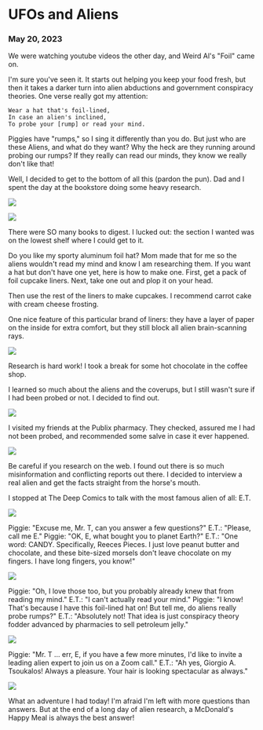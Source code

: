 # UFOs and Aliens
### May 20, 2023

We were watching youtube videos the other day, and Weird Al's "Foil" came on. 

I'm sure you've seen it. It starts out helping you keep your food fresh, but then it takes a darker turn into alien abductions and government conspiracy theories. One verse really got my attention:

```
Wear a hat that's foil-lined,
In case an alien's inclined,
To probe your [rump] or read your mind.
```

Piggies have "rumps," so I sing it differently than you do. But just who are these Aliens, and what do they want? Why the heck are they running around probing our rumps? If they really can read our minds, they know we really don't like that!

Well, I decided to get to the bottom of all this (pardon the pun). Dad and I spent the day at the bookstore doing some heavy research.

![](/blog/pics/09-UFO/09-UFO1.jpg)

![](/blog/pics/09-UFO/09-UFO2.jpg)

There were SO many books to digest. I lucked out: the section I wanted was on the lowest shelf where I could get to it.

Do you like my sporty aluminum foil hat? Mom made that for me so the aliens wouldn't read my mind and know I am researching them. If you want a hat but don't have one yet, here is how to make one. First, get a pack of foil cupcake liners. Next, take one out and plop it on your head.

Then use the rest of the liners to make cupcakes. I recommend carrot cake with cream cheese frosting.

One nice feature of this particular brand of liners: they have a layer of paper on the inside for extra comfort, but they still block all alien brain-scanning rays.

![](/blog/pics/09-UFO/09-UFO3.jpg)

Research is hard work! I took a break for some hot chocolate in the coffee shop.

I learned so much about the aliens and the coverups, but I still wasn't sure if I had been probed or not. I decided to find out.

![](/blog/pics/09-UFO/09-UFO4.jpg)

I visited my friends at the Publix pharmacy. They checked, assured me I had not been probed, and recommended some salve in case it ever happened.

![](/blog/pics/09-UFO/09-UFO9.jpg)

Be careful if you research on the web. I found out there is so much misinformation and conflicting reports out there. I decided to interview a real alien and get the facts straight from the horse's mouth.

I stopped at The Deep Comics to talk with the most famous alien of all: E.T.

![](/blog/pics/09-UFO/09-UFO8.jpg)

Piggie: "Excuse me, Mr. T, can you answer a few questions?"
E.T.: "Please, call me E."
Piggie: "OK, E, what bought you to planet Earth?"
E.T.: "One word: CANDY. Specifically, Reeces Pieces. I just love peanut butter and chocolate, and these bite-sized morsels don't leave chocolate on my fingers. I have long fingers, you know!"

![](/blog/pics/09-UFO/09-UFO7.jpg)

Piggie: "Oh, I love those too, but you probably already knew that from reading my mind."
E.T.: "I can't actually read your mind."
Piggie: "I know! That's because I have this foil-lined hat on! But tell me, do aliens really probe rumps?"
E.T.: "Absolutely not! That idea is just conspiracy theory fodder advanced by pharmacies to sell petroleum jelly."

![](/blog/pics/09-UFO/09-UFO11.jpg)

Piggie: "Mr. T … err, E, if you have a few more minutes, I'd like to invite a leading alien expert to join us on a Zoom call."
E.T.: "Ah yes, Giorgio A. Tsoukalos! Always a pleasure. Your hair is looking spectacular as always."

![](/blog/pics/09-UFO/09-UFO10.jpg)

What an adventure I had today! I'm afraid I'm left with more questions than answers. But at the end of a long day of alien research, a McDonald's Happy Meal is always the best answer!
